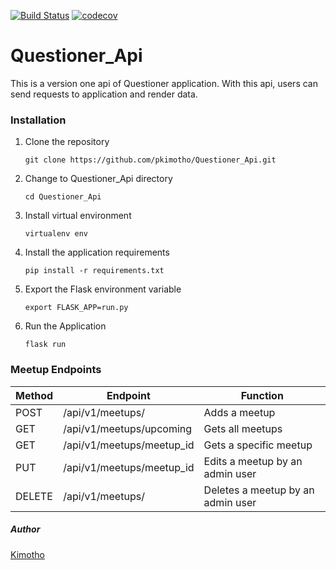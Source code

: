 
[![Build Status](https://travis-ci.org/pkimotho/Questioner_Api.svg?branch=develop)](https://travis-ci.org/pkimotho/Questioner_Api) [![codecov](https://codecov.io/gh/pkimotho/Questioner_Api/branch/develop/graph/badge.svg)](https://codecov.io/gh/pkimotho/Questioner_Api)

# Questioner_Api
This is a version one api of Questioner application. With this api, users can send requests to application and render data.
### Installation

1. Clone the repository

    `git clone https://github.com/pkimotho/Questioner_Api.git`

2. Change to Questioner_Api directory

    `cd Questioner_Api`

3. Install virtual environment

    `virtualenv env`

4. Install the application requirements

    `pip install -r requirements.txt`

5. Export the Flask environment variable

    `export FLASK_APP=run.py`

6. Run the Application

    `flask run`

### Meetup Endpoints

| Method | Endpoint | Function |
| --- | --- | --- |
| POST | /api/v1/meetups/ | Adds a meetup |
| GET | /api/v1/meetups/upcoming | Gets all meetups |
| GET | /api/v1/meetups/meetup_id | Gets a specific meetup |
| PUT | /api/v1/meetups/meetup_id | Edits a meetup by an admin user |
| DELETE| /api/v1/meetups/ | Deletes a meetup by an admin user |


##### Author

[Kimotho](https://github.com/pkimotho)